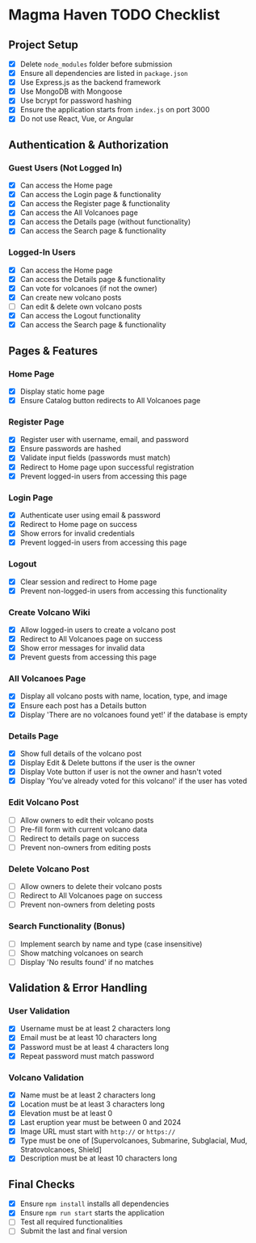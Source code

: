 # Magma Haven TODO Checklist

## Project Setup
- [x] Delete `node_modules` folder before submission
- [x] Ensure all dependencies are listed in `package.json`
- [x] Use Express.js as the backend framework
- [x] Use MongoDB with Mongoose
- [x] Use bcrypt for password hashing
- [x] Ensure the application starts from `index.js` on port 3000
- [x] Do not use React, Vue, or Angular

## Authentication & Authorization
### Guest Users (Not Logged In)
- [x] Can access the Home page
- [x] Can access the Login page & functionality
- [x] Can access the Register page & functionality
- [x] Can access the All Volcanoes page
- [x] Can access the Details page (without functionality)
- [x] Can access the Search page & functionality

### Logged-In Users
- [x] Can access the Home page
- [x] Can access the Details page & functionality
- [x] Can vote for volcanoes (if not the owner)
- [x] Can create new volcano posts
- [ ] Can edit & delete own volcano posts
- [x] Can access the Logout functionality
- [x] Can access the Search page & functionality

## Pages & Features
### Home Page
- [x] Display static home page
- [x] Ensure Catalog button redirects to All Volcanoes page

### Register Page
- [x] Register user with username, email, and password
- [x] Ensure passwords are hashed
- [x] Validate input fields (passwords must match)
- [x] Redirect to Home page upon successful registration
- [x] Prevent logged-in users from accessing this page

### Login Page
- [x] Authenticate user using email & password
- [x] Redirect to Home page on success
- [x] Show errors for invalid credentials
- [x] Prevent logged-in users from accessing this page

### Logout
- [x] Clear session and redirect to Home page
- [x] Prevent non-logged-in users from accessing this functionality

### Create Volcano Wiki
- [x] Allow logged-in users to create a volcano post
- [x] Redirect to All Volcanoes page on success
- [x] Show error messages for invalid data
- [x] Prevent guests from accessing this page

### All Volcanoes Page
- [x] Display all volcano posts with name, location, type, and image
- [x] Ensure each post has a Details button
- [x] Display 'There are no volcanoes found yet!' if the database is empty

### Details Page
- [x] Show full details of the volcano post
- [x] Display Edit & Delete buttons if the user is the owner
- [x] Display Vote button if user is not the owner and hasn't voted
- [x] Display 'You've already voted for this volcano!' if the user has voted

### Edit Volcano Post
- [ ] Allow owners to edit their volcano posts
- [ ] Pre-fill form with current volcano data
- [ ] Redirect to details page on success
- [ ] Prevent non-owners from editing posts

### Delete Volcano Post
- [ ] Allow owners to delete their volcano posts
- [ ] Redirect to All Volcanoes page on success
- [ ] Prevent non-owners from deleting posts

### Search Functionality (Bonus)
- [ ] Implement search by name and type (case insensitive)
- [ ] Show matching volcanoes on search
- [ ] Display 'No results found' if no matches

## Validation & Error Handling
### User Validation
- [x] Username must be at least 2 characters long
- [x] Email must be at least 10 characters long
- [x] Password must be at least 4 characters long
- [x] Repeat password must match password

### Volcano Validation
- [x] Name must be at least 2 characters long
- [x] Location must be at least 3 characters long
- [x] Elevation must be at least 0
- [x] Last eruption year must be between 0 and 2024
- [x] Image URL must start with `http://` or `https://`
- [x] Type must be one of [Supervolcanoes, Submarine, Subglacial, Mud, Stratovolcanoes, Shield]
- [x] Description must be at least 10 characters long

## Final Checks
- [x] Ensure `npm install` installs all dependencies
- [x] Ensure `npm run start` starts the application
- [ ] Test all required functionalities
- [ ] Submit the last and final version
